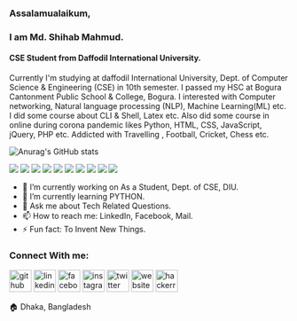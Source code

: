 ### Assalamualaikum,
### I am Md. Shihab Mahmud.
#### CSE Student from Daffodil International University.

Currently I'm studying at daffodil International University, Dept. of Computer Science & Engineering (CSE) in 10th semester. I passed my HSC at Bogura Cantonment Public School & College, Bogura. I interested with Computer networking, Natural language processing (NLP), Machine Learning(ML) etc. I did some course about CLI & Shell, Latex etc. Also did some course in online during corona pandemic likes Python, HTML, CSS, JavaScript, jQuery, PHP etc.
Addicted with Travelling , Football, Cricket, Chess etc.

![Anurag's GitHub stats](https://github-readme-stats.vercel.app/api?username=mdshihabmahmud&show_icons=true&theme=radical) 


![](https://img.shields.io/badge/CODE-C-informational?style=flat&logo=<LOGO_NAME>&logoColor=white&color=2bbc8a) 
![](https://img.shields.io/badge/CODE-C++-informational?style=flat&logo=<LOGO_NAME>&logoColor=white&color=2bbc8a)
![](https://img.shields.io/badge/CODE-JAVA-informational?style=flat&logo=<LOGO_NAME>&logoColor=white&color=2bbc8a)
![](https://img.shields.io/badge/CODE-PYTHON-informational?style=flat&logo=<LOGO_NAME>&logoColor=white&color=2bbc8a)
![](https://img.shields.io/badge/QUERY-MYSQL-informational?style=flat&logo=<LOGO_NAME>&logoColor=white&color=2bbc8a) 
![](https://img.shields.io/badge/WEB-HTML-informational?style=flat&logo=<LOGO_NAME>&logoColor=white&color=2bbc8a) 
![](https://img.shields.io/badge/WEB-CSS-informational?style=flat&logo=<LOGO_NAME>&logoColor=white&color=2bbc8a)
![](https://img.shields.io/badge/WEB-JavaScript-informational?style=flat&logo=<LOGO_NAME>&logoColor=white&color=2bbc8a)
![](https://img.shields.io/badge/WEB-JQuery-informational?style=flat&logo=<LOGO_NAME>&logoColor=white&color=2bbc8a)
![](https://img.shields.io/badge/WEB-BS4-informational?style=flat&logo=<LOGO_NAME>&logoColor=white&color=2bbc8a)

- 🔭 I’m currently working on As a Student, Dept. of CSE, DIU.
- 🌱 I’m currently learning PYTHON.
- 💬 Ask me about Tech Related Questions.
- 📫 How to reach me: LinkedIn, Facebook, Mail.
- ⚡ Fun fact: To Invent New Things. 

### Connect With me:

[<img src='https://cdn.jsdelivr.net/npm/simple-icons@3.0.1/icons/github.svg' alt='github' height='40'>](https://github.com/https://github.com/mdshihabmahmud)  [<img src='https://cdn.jsdelivr.net/npm/simple-icons@3.0.1/icons/linkedin.svg' alt='linkedin' height='40'>](https://www.linkedin.com/in/https://www.linkedin.com/in/mdshihabmahmud//)  [<img src='https://cdn.jsdelivr.net/npm/simple-icons@3.0.1/icons/facebook.svg' alt='facebook' height='40'>](https://www.facebook.com/https://www.facebook.com/shihabmahmudroxy)  [<img src='https://cdn.jsdelivr.net/npm/simple-icons@3.0.1/icons/instagram.svg' alt='instagram' height='40'>](https://www.instagram.com/https://www.instagram.com/md.shihab.mahmud//)  [<img src='https://cdn.jsdelivr.net/npm/simple-icons@3.0.1/icons/twitter.svg' alt='twitter' height='40'>](https://twitter.com/https://twitter.com/MdShihabMahmud8)  [<img src='https://cdn.jsdelivr.net/npm/simple-icons@3.0.1/icons/icloud.svg' alt='website' height='40'>](https://sites.google.com/view/mdshihabmahmud/)  [<img src='https://cdn.jsdelivr.net/npm/simple-icons@3.0.1/icons/hackerrank.svg' alt='hackerrank' height='40'>](https://www.hackerrank.com/_shihab_)  

🏠 Dhaka, Bangladesh




